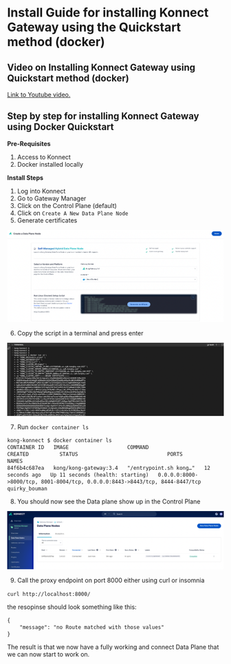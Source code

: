 # Install Guide for installing Konnect Gateway using the Quickstart method (docker)

## Video on Installing Konnect Gateway using Quickstart method (docker)

[Link to Youtube video.](https://www.youtube.com/watch?v=taTm3JfEwcw)

## Step by step for installing Konnect Gateway using Docker Quickstart

**Pre-Requisites**

1. Access to Konnect
2. Docker installed locally

**Install Steps**

1. Log into Konnect
2. Go to Gateway Manager
3. Click on the Control Plane (default)
4. Click on `Create A New Data Plane Node`
5. Generate certificates 

![Quickstart](../images/quickstart.png)

6. Copy the script in a terminal and press enter

![Install](../images/terminal.png)

7. Run `docker container ls`

```
kong-konnect $ docker container ls
CONTAINER ID   IMAGE                   COMMAND                  CREATED          STATUS                             PORTS                                                                          NAMES
84f6b4c687ea   kong/kong-gateway:3.4   "/entrypoint.sh kong…"   12 seconds ago   Up 11 seconds (health: starting)   0.0.0.0:8000->8000/tcp, 8001-8004/tcp, 0.0.0.0:8443->8443/tcp, 8444-8447/tcp   quirky_bouman
```

8. You should now see the Data plane show up in the Control Plane

![Data plane node](../images/data-plane-nodes.png)

9.  Call the proxy endpoint on port 8000 either using curl or insomnia

`curl http://localhost:8000/`

the resopinse should look something like this:

```
{
	"message": "no Route matched with those values"
}
```

The result is that we now have a fully working and connect Data Plane that we can now start to work on.

